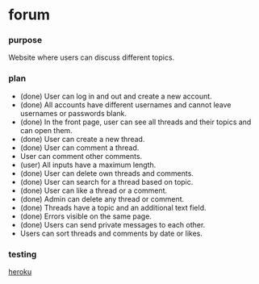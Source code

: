 # forum

### purpose
Website where users can discuss different topics.

### plan
- (done) User can log in and out and create a new account.  
- (done) All accounts have different usernames and cannot leave usernames or passwords blank.  
- (done) In the front page, user can see all threads and their topics and can open them.  
- (done) User can create a new thread.  
- (done) User can comment a thread.  
- User can comment other comments.  
- (user) All inputs have a maximum length.  
- (done) User can delete own threads and comments.  
- (done) User can search for a thread based on topic.  
- (done) User can like a thread or a comment.  
- (done) Admin can delete any thread or comment.   
- (done) Threads have a topic and an additional text field.  
- (done) Errors visible on the same page.  
- (done) Users can send private messages to each other.  
- Users can sort threads and comments by date or likes.  

### testing

[heroku](https://tsoha-forum-visitors.herokuapp.com/)